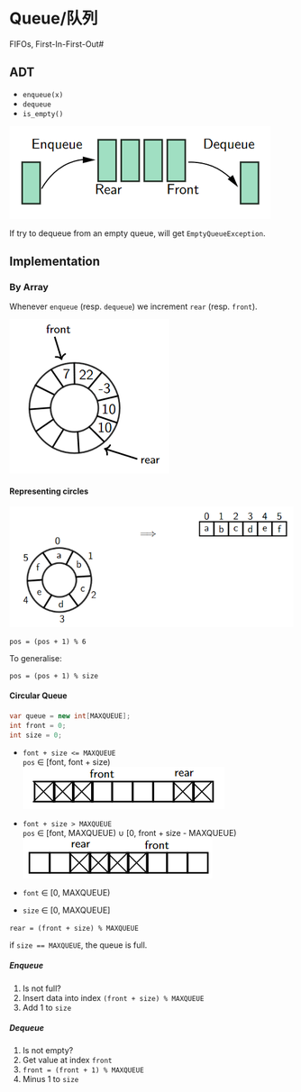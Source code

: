 # Queue/队列

FIFOs, First-In-First-Out#

## ADT

- `enqueue(x)`
- `dequeue`
- `is_empty()`

![](img/q-0.png)

If try to dequeue from an empty queue, will get `EmptyQueueException`.

## Implementation

### By Array

Whenever `enqueue` (resp. `dequeue`) we increment `rear` (resp. `front`).

![](img/q-i0.png)

#### Representing circles

![](img/rep-cir.png)

```
pos = (pos + 1) % 6
```

To generalise:

```
pos = (pos + 1) % size
```

#### Circular Queue

```csharp
var queue = new int[MAXQUEUE];
int front = 0;
int size = 0;
```

- `font + size <= MAXQUEUE`  
`pos` ∈ [font, font + size)  
![](img/cq-0.png)
- `font + size > MAXQUEUE`  
`pos` ∈ [font, MAXQUEUE) ∪ [0, front + size - MAXQUEUE)
![](img/cq-1.png)

- `font` ∈ [0, MAXQUEUE)
- `size` ∈ [0, MAXQUEUE]

`rear = (front + size) % MAXQUEUE`

if `size == MAXQUEUE`, the queue is full.

##### Enqueue

1. Is not full?
2. Insert data into index `(front + size) % MAXQUEUE`
3. Add 1 to `size`

##### Dequeue

1. Is not empty?
2. Get value at index `front`
3. `front = (front + 1) % MAXQUEUE`
4. Minus 1 to `size`